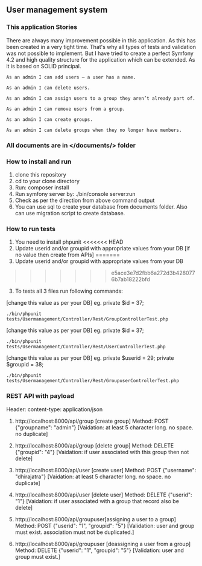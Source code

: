 ## User management system
###   This application Stories

There are always many improvement possible in this application. As this has been created in a very tight time.
That's why all types of tests and validation was not possible to implement.
But I have tried to create a perfect Symfony 4.2 and high quality structure for the application which can be extended. As it is based on SOLID principal.

   `As an admin I can add users — a user has a name.`

   `As an admin I can delete users.`

   `As an admin I can assign users to a group they aren’t already part of.`

   `As an admin I can remove users from a group.`

   `As an admin I can create groups.`

   `As an admin I can delete groups when they no longer have members.`

### All documents are in </documents/> folder

### How to install and run

1. clone this repository
2. cd to your clone directory
3. Run: composer install
4. Run symfony server by: ./bin/console server:run
5. Check as per the direction from above command output
6. You can use sql to create your database from documents folder. Also can use migration script to create database.

### How to run tests

1. You need to install phpunit
<<<<<<< HEAD
2. Update userid and/or groupid with appropriate values from your DB [if no value then create from APIs]
=======
2. Update userid and/or groupid with appropriate values from your DB
>>>>>>> e5ace3e7d2fbb6a272d3b4280776b7ab18222bfd
3. To tests all 3 files run following commands:

[change this value as per your DB] eg. private $id = 37;

`./bin/phpunit tests/Usermanagement/Controller/Rest/GroupControllerTest.php`

[change this value as per your DB] eg. private $id = 37;

`./bin/phpunit tests/Usermanagement/Controller/Rest/UserControllerTest.php`

[change this value as per your DB] eg. private $userid = 29;
private $groupid = 38;

`./bin/phpunit tests/Usermanagement/Controller/Rest/GroupuserControllerTest.php`

### REST API with payload
Header: content-type: application/json

1.	http://localhost:8000/api/group [create group]
	Method: POST
	{"groupname": "admin"}
	[Vaidation: at least 5 character long. no space. no duplicate]

2.	http://localhost:8000/api/group [delete group]
	Method: DELETE
	{"groupid": "4"}
	[Vaidation: if user associated with this group then not delete]

3.	http://localhost:8000/api/user [create user]
	Method: POST
	{"username": "dhirajatra"}
	[Vaidation: at least 5 character long. no space. no duplicate]

4.	http://localhost:8000/api/user [delete user]
	Method: DELETE
	{"userid": "1"}
	[Vaidation: if user associated with a group that record also be delete]

5.	http://localhost:8000/api/groupuser[assigning a user to a group]
	Method: POST
	{"userid": "1", "groupid": "5"}
	[Validation: user and group must exist. association must not be duplicated.]

6.	http://localhost:8000/api/groupuser  [deassigning a user from a group]
	Method: DELETE
	{"userid": "1", "groupid": "5"}
	[Validation: user and group must exist.]






